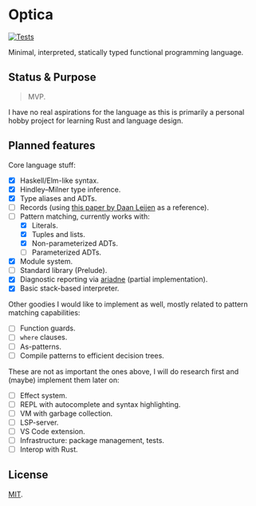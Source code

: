 # Optica

[![Tests](https://img.shields.io/github/workflow/status/norskeld/optica/checks?style=flat-square&colorA=22272d&colorB=22272d&label=checks)](https://github.com/norskeld/optica/actions/workflows/checks.yml)

Minimal, interpreted, statically typed functional programming language.

## Status & Purpose

> MVP.

I have no real aspirations for the language as this is primarily a personal hobby project for learning Rust and language design.

## Planned features

Core language stuff:

- [x] Haskell/Elm-like syntax.
- [x] Hindley–Milner type inference.
- [x] Type aliases and ADTs.
- [ ] Records (using [this paper by Daan Leijen][records-paper] as a reference).
- [ ] Pattern matching, currently works with:
  - [x] Literals.
  - [x] Tuples and lists.
  - [x] Non-parameterized ADTs.
  - [ ] Parameterized ADTs.
- [x] Module system.
- [ ] Standard library (Prelude).
- [x] Diagnostic reporting via [ariadne] (partial implementation).
- [x] Basic stack-based interpreter.

Other goodies I would like to implement as well, mostly related to pattern matching capabilities:

- [ ] Function guards.
- [ ] `where` clauses.
- [ ] As-patterns.
- [ ] Compile patterns to efficient decision trees.

These are not as important the ones above, I will do research first and (maybe) implement them later on:

- [ ] Effect system.
- [ ] REPL with autocomplete and syntax highlighting.
- [ ] VM with garbage collection.
- [ ] LSP-server.
- [ ] VS Code extension.
- [ ] Infrastructure: package management, tests.
- [ ] Interop with Rust.

## License

[MIT](LICENSE).

<!-- Links. -->

[records-paper]: https://www.microsoft.com/en-us/research/publication/extensible-records-with-scoped-labels/
[ariadne]: https://github.com/zesterer/ariadne
